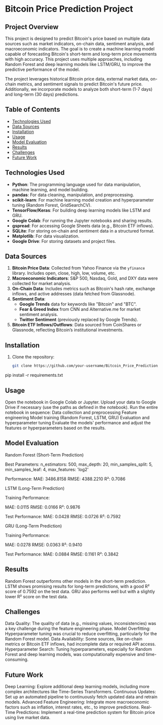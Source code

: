 # Bitcoin Price Prediction Project

## Project Overview
This project is designed to predict Bitcoin's price based on multiple data sources such as market indicators, on-chain data, sentiment analysis, and macroeconomic indicators. The goal is to create a machine learning model capable of forecasting Bitcoin's short-term and long-term price movements with high accuracy. This project uses multiple approaches, including Random Forest and deep learning models like LSTM/GRU, to improve the predictive performance of the model.

The project leverages historical Bitcoin price data, external market data, on-chain metrics, and sentiment signals to predict Bitcoin's future price. Additionally, we incorporate models to analyze both short-term (1-7 days) and long-term (30 days) predictions.

## Table of Contents
- [Technologies Used](#technologies-used)
- [Data Sources](#data-sources)
- [Installation](#installation)
- [Usage](#usage)
- [Model Evaluation](#model-evaluation)
- [Results](#results)
- [Challenges](#challenges)
- [Future Work](#future-work)

## Technologies Used
- **Python**: The programming language used for data manipulation, machine learning, and model building.
- **pandas**: For data cleaning, manipulation, and preprocessing.
- **scikit-learn**: For machine learning model creation and hyperparameter tuning (Random Forest, GridSearchCV).
- **TensorFlow/Keras**: For building deep learning models like LSTM and GRU.
- **Google Colab**: For running the Jupyter notebooks and sharing results.
- **gspread**: For accessing Google Sheets data (e.g., Bitcoin ETF inflows).
- **SQLite**: For storing on-chain and sentiment data in a structured format.
- **Matplotlib**: For data visualization.
- **Google Drive**: For storing datasets and project files.

## Data Sources
1. **Bitcoin Price Data**: Collected from Yahoo Finance via the `yfinance` library. Includes open, close, high, low, volume, etc.
2. **Macroeconomic Indicators**: S&P 500, Nasdaq, Gold, and DXY data were collected for market analysis.
3. **On-Chain Data**: Includes metrics such as Bitcoin's hash rate, exchange inflows, and active addresses (data fetched from Glassnode).
4. **Sentiment Data**: 
   - **Google Trends** data for keywords like "Bitcoin" and "BTC".
   - **Fear & Greed Index** from CNN and Alternative.me for market sentiment analysis.
   - **Twitter Sentiment** (previously replaced by Google Trends).
5. **Bitcoin ETF Inflows/Outflows**: Data sourced from CoinShares or Glassnode, reflecting Bitcoin’s institutional investments.

## Installation
1. Clone the repository:
   ```bash
   git clone https://github.com/your-username/Bitcoin_Price_Prediction_project.git

pip install -r requirements.txt

## Usage
Open the notebook in Google Colab or Jupyter.
Upload your data to Google Drive if necessary (use the paths as defined in the notebook).
Run the entire notebook in sequence:
Data collection and preprocessing
Feature engineering
Model training (Random Forest, LSTM, GRU)
Evaluation and hyperparameter tuning
Evaluate the models' performance and adjust the features or hyperparameters based on the results.

## Model Evaluation
Random Forest (Short-Term Prediction)

Best Parameters: n_estimators: 500, max_depth: 20, min_samples_split: 5, min_samples_leaf: 4, max_features: 'log2'

Performance:
MAE: 3486.8158
RMSE: 4388.2210
R²: 0.7086


LSTM (Long-Term Prediction)

Training Performance:

MAE: 0.0115
RMSE: 0.0166
R²: 0.9876

Test Performance:
MAE: 0.0428
RMSE: 0.0726
R²: 0.7592


GRU (Long-Term Prediction)

Training Performance:

MAE: 0.0278
RMSE: 0.0363
R²: 0.9410

Test Performance:
MAE: 0.0884
RMSE: 0.1161
R²: 0.3842

## Results
Random Forest outperforms other models in the short-term prediction.
LSTM shows promising results for long-term predictions, with a good R² score of 0.7592 on the test data.
GRU also performs well but with a slightly lower R² score on the test data.

## Challenges
Data Quality: The quality of data (e.g., missing values, inconsistencies) was a key challenge during the feature engineering phase.
Model Overfitting: Hyperparameter tuning was crucial to reduce overfitting, particularly for the Random Forest model.
Data Availability: Some sources, like on-chain metrics or Bitcoin ETF inflows, had incomplete data or required API access.
Hyperparameter Search: Tuning hyperparameters, especially for Random Forest and deep learning models, was computationally expensive and time-consuming.

## Future Work
Deep Learning: Explore additional deep learning models, including more complex architectures like Time-Series Transformers.
Continuous Updates: Set up an automated pipeline to continuously fetch updated data and retrain models.
Advanced Feature Engineering: Integrate more macroeconomic factors such as inflation, interest rates, etc., to improve predictions.
Real-Time Predictions: Implement a real-time prediction system for Bitcoin price using live market data.
